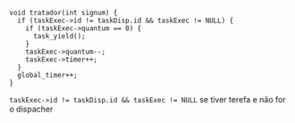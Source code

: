 ```
void tratador(int signum) {
  if (taskExec->id != taskDisp.id && taskExec != NULL) {
    if (taskExec->quantum == 0) {
      task_yield();
    }
    taskExec->quantum--;
    taskExec->timer++;
  }
  global_timer++;
}
```

```taskExec->id != taskDisp.id && taskExec != NULL```
se tiver terefa e não for o dispacher

